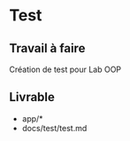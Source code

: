 # Test

## Travail à faire

Création de test pour Lab OOP

## Livrable


- app/*
- docs/test/test.md


